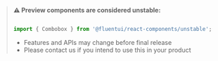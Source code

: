 <!-- Don't allow prettier to collapse code block into single line -->
<!-- prettier-ignore -->
> **⚠️ Preview components are considered unstable:**
>
> ```jsx
>
> import { Combobox } from '@fluentui/react-components/unstable';
>
> ```
>
> - Features and APIs may change before final release
> - Please contact us if you intend to use this in your product
